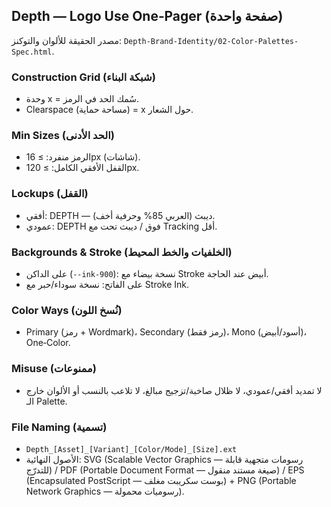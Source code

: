 ## Depth — Logo Use One‑Pager (صفحة واحدة)

مصدر الحقيقة للألوان والتوكنز: `Depth‑Brand‑Identity/02-Color-Palettes-Spec.html`.

### Construction Grid (شبكة البناء)
- وحدة x = سُمك الحد في الرمز.
- Clearspace (مساحة حماية) = x حول الشعار.

### Min Sizes (الحد الأدنى)
- الرمز منفرد: ≥ 16px (شاشات).
- القفل الأفقي الكامل: ≥ 120px.

### Lockups (القفل)
- أفقي: DEPTH — ديبث (العربي 85% وحرفية أخف).
- عمودي: DEPTH فوق / ديبث تحت مع Tracking أقل.

### Backgrounds & Stroke (الخلفيات والخط المحيط)
- على الداكن (`--ink-900`): نسخة بيضاء مع Stroke أبيض عند الحاجة.
- على الفاتح: نسخة سوداء/حبر مع Stroke Ink.

### Color Ways (نُسخ اللون)
- Primary (رمز + Wordmark)، Secondary (رمز فقط)، Mono (أسود/أبيض)، One‑Color.

### Misuse (ممنوعات)
- لا تمديد أفقي/عمودي، لا ظلال صاخبة/تزجيج مبالغ، لا تلاعب بالنسب أو الألوان خارج الـ Palette.

### File Naming (تسمية)
- `Depth_[Asset]_[Variant]_[Color/Mode]_[Size].ext`
- الأصول النهائية: SVG (Scalable Vector Graphics — رسومات متجهية قابلة للتدرّج) / PDF (Portable Document Format — صيغة مستند منقول) / EPS (Encapsulated PostScript — بوست سكريبت مغلف) + PNG (Portable Network Graphics — رسوميات محمولة).


